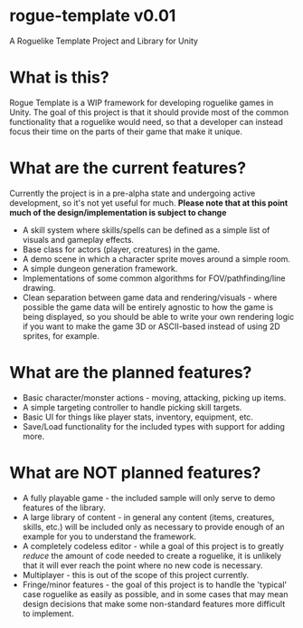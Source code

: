# rogue-template v0.01
A Roguelike Template Project and Library for Unity

# What is this?
Rogue Template is a WIP framework for developing roguelike games in Unity.  The goal of this project is that it should provide most of the common functionality that a roguelike would need, so that a developer can instead focus their time on the parts of their game that make it unique.

# What are the current features?
Currently the project is in a pre-alpha state and undergoing active development, so it's not yet useful for much.
**Please note that at this point much of the design/implementation is subject to change**
* A skill system where skills/spells can be defined as a simple list of visuals and gameplay effects.
* Base class for actors (player, creatures) in the game.
* A demo scene in which a character sprite moves around a simple room.
* A simple dungeon generation framework.
* Implementations of some common algorithms for FOV/pathfinding/line drawing.
* Clean separation between game data and rendering/visuals - where possible the game data will be entirely agnostic to how the game is being displayed, so you should be able to write your own rendering logic if you want to make the game 3D or ASCII-based instead of using 2D sprites, for example.

# What are the planned features?
* Basic character/monster actions - moving, attacking, picking up items.
* A simple targeting controller to handle picking skill targets.
* Basic UI for things like player stats, inventory, equipment, etc.
* Save/Load functionality for the included types with support for adding more.

# What are NOT planned features?
* A fully playable game - the included sample will only serve to demo features of the library.
* A large library of content - in general any content (items, creatures, skills, etc.) will be included only as necessary to provide enough of an example for you to understand the framework. 
* A completely codeless editor - while a goal of this project is to greatly *reduce* the amount of code needed to create a roguelike, it is unlikely that it will ever reach the point where no new code is necessary.
* Multiplayer - this is out of the scope of this project currently.
* Fringe/minor features - the goal of this project is to handle the 'typical' case roguelike as easily as possible, and in some cases that may mean design decisions that make some non-standard features more difficult to implement.

